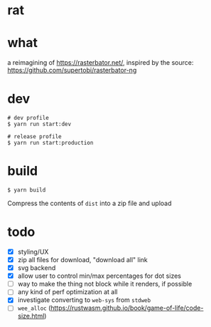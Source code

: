 rat
===

# what

a reimagining of https://rasterbator.net/, inspired by the source: https://github.com/supertobi/rasterbator-ng

# dev

```
# dev profile
$ yarn run start:dev

# release profile
$ yarn run start:production
```

# build

`$ yarn build`

Compress the contents of `dist` into a zip file and upload

# todo

- [x] styling/UX
- [x] zip all files for download, "download all" link
- [x] svg backend
- [x] allow user to control min/max percentages for dot sizes
- [ ] way to make the thing not block while it renders, if possible
- [ ] any kind of perf optimization at all
- [x] investigate converting to `web-sys` from `stdweb`
- [ ] `wee_alloc` (https://rustwasm.github.io/book/game-of-life/code-size.html)
